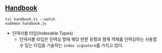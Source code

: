 ## [Handbook](https://typescript-kr.github.io/pages/the-handbook.html)
```
tsc handbook.ts --watch
nodemon handbook.js
```


- 인덱서블 타입(Indexable Types)
  - 인덱서블 타입은 인덱싱 할때 해당 반환 유형과 함께 객체를 인덱싱하는 사용할 수 있는 타입을 기술하는 `index signature`를 가지고 있다. 